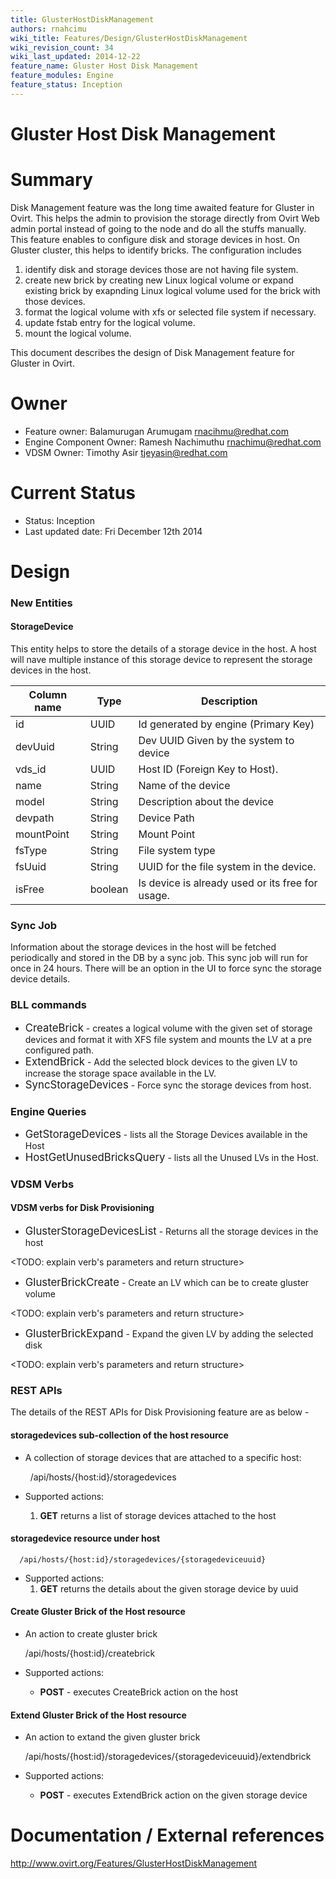 ```yaml
---
title: GlusterHostDiskManagement
authors: rnahcimu
wiki_title: Features/Design/GlusterHostDiskManagement
wiki_revision_count: 34
wiki_last_updated: 2014-12-22
feature_name: Gluster Host Disk Management
feature_modules: Engine
feature_status: Inception
---
```


# Gluster Host Disk Management

# Summary

Disk Management feature was the long time awaited feature for Gluster in Ovirt. This helps the admin to provision the storage directly from Ovirt Web admin portal instead of going to the node and do all the stuffs manually. This feature enables to configure disk and storage devices in host. On Gluster cluster, this helps to identify bricks. The configuration includes

1.  identify disk and storage devices those are not having file system.
2.  create new brick by creating new Linux logical volume or expand existing brick by exapnding Linux logical volume used for the brick with those devices.
3.  format the logical volume with xfs or selected file system if necessary.
4.  update fstab entry for the logical volume.
5.  mount the logical volume.

This document describes the design of Disk Management feature for Gluster in Ovirt.

# Owner

*   Feature owner: Balamurugan Arumugam <rnacihmu@redhat.com>
*   Engine Component Owner: Ramesh Nachimuthu <rnachimu@redhat.com>
*   VDSM Owner: Timothy Asir <tjeyasin@redhat.com>

# Current Status

*   Status: Inception
*   Last updated date: Fri December 12th 2014

# Design

### New Entities

#### StorageDevice

This entity helps to store the details of a storage device in the host. A host will nave multiple instance of this storage device to represent the storage devices in the host.

| Column name | Type    | Description                                      |
|-------------|---------|--------------------------------------------------|
| id          | UUID    | Id generated by engine (Primary Key)             |
| devUuid     | String  | Dev UUID Given by the system to device           |
| vds_id     | UUID    | Host ID (Foreign Key to Host).                   |
| name        | String  | Name of the device                               |
| model       | String  | Description about the device                     |
| devpath     | String  | Device Path                                      |
| mountPoint  | String  | Mount Point                                      |
| fsType      | String  | File system type                                 |
| fsUuid      | String  | UUID for the file system in the device.          |
| isFree      | boolean | Is device is already used or its free for usage. |

### Sync Job

Information about the storage devices in the host will be fetched periodically and stored in the DB by a sync job. This sync job will run for once in 24 hours. There will be an option in the UI to force sync the storage device details.

### BLL commands

*   <big>CreateBrick</big> - creates a logical volume with the given set of storage devices and format it with XFS file system and mounts the LV at a pre configured path.
*   <big>ExtendBrick</big> - Add the selected block devices to the given LV to increase the storage space available in the LV.
*   <big>SyncStorageDevices</big> - Force sync the storage devices from host.

### Engine Queries

*   <big>GetStorageDevices</big> - lists all the Storage Devices available in the Host
*   <big>HostGetUnusedBricksQuery</big> - lists all the Unused LVs in the Host.

### VDSM Verbs

#### VDSM verbs for Disk Provisioning

*   <big>GlusterStorageDevicesList</big> - Returns all the storage devices in the host

<TODO: explain verb's parameters and return structure>

*   <big>GlusterBrickCreate</big> - Create an LV which can be to create gluster volume

<TODO: explain verb's parameters and return structure>

*   <big>GlusterBrickExpand</big> - Expand the given LV by adding the selected disk

<TODO: explain verb's parameters and return structure>

### REST APIs

The details of the REST APIs for Disk Provisioning feature are as below -

#### storagedevices sub-collection of the host resource

*   A collection of storage devices that are attached to a specific host:

        /api/hosts/{host:id}/storagedevices

*   Supported actions:
    1.  **GET** returns a list of storage devices attached to the host

#### storagedevice resource under host

      /api/hosts/{host:id}/storagedevices/{storagedeviceuuid}

*   Supported actions:
    1.  **GET** returns the details about the given storage device by uuid

#### Create Gluster Brick of the Host resource

*   An action to create gluster brick

      /api/hosts/{host:id}/createbrick

*   Supported actions:
    -   **POST** - executes CreateBrick action on the host

#### Extend Gluster Brick of the Host resource

*   An action to extand the given gluster brick

      /api/hosts/{host:id}/storagedevices/{storagedeviceuuid}/extendbrick

*   Supported actions:
    -   **POST** - executes ExtendBrick action on the given storage device

# Documentation / External references

<http://www.ovirt.org/Features/GlusterHostDiskManagement>

